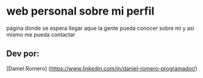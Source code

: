 # web personal sobre mi perfil

página donde se espera llegar aque la gente pueda conocer sobre mi y asi mismo me pueda contactar

## Dev por:

[Daniel Romero] (https://www.linkedin.com/in/daniel-romero-programador/)
